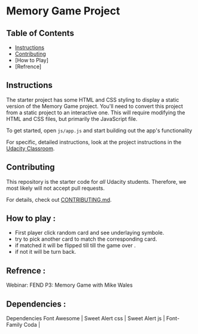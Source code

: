 # Memory Game Project

## Table of Contents

* [Instructions](#instructions)
* [Contributing](#contributing)
* [How to Play]
* [Refrence] 
## Instructions

The starter project has some HTML and CSS styling to display a static version of the Memory Game project. You'll need to convert this project from a static project to an interactive one. This will require modifying the HTML and CSS files, but primarily the JavaScript file.

To get started, open `js/app.js` and start building out the app's functionality

For specific, detailed instructions, look at the project instructions in the [Udacity Classroom](https://classroom.udacity.com/me).

## Contributing

This repository is the starter code for _all_ Udacity students. Therefore, we most likely will not accept pull requests.

For details, check out [CONTRIBUTING.md](CONTRIBUTING.md).


## How to play :

* First player click random card and see underlaying symbole.
* try to pick another card to match the corresponding card.
* if matched it will be flipped till till the game over .
* if not it will be turn back.

## Refrence :
Webinar: FEND P3: Memory Game with Mike Wales

## Dependencies :
Dependencies
Font Awesome | Sweet Alert css | Sweet Alert js | Font-Family Coda | 